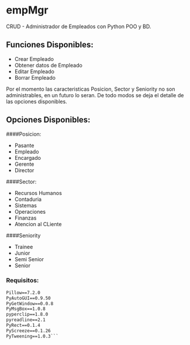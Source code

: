 # empMgr
CRUD - Administrador de Empleados con Python POO y BD.

## Funciones Disponibles:

* Crear Empleado
* Obtener datos de Empleado
* Editar Empleado
* Borrar Empleado

Por el momento las caracteristicas Posicion, Sector y Seniority no son administrables, en un futuro lo seran. 
De todo modos se deja el detalle de las opciones disponibles.

## Opciones Disponibles:
####Posicion:
* Pasante
* Empleado
* Encargado
* Gerente
* Director

####Sector:
* Recursos Humanos
* Contaduria
* Sistemas
* Operaciones
* Finanzas
* Atencion al CLiente

####Seniority
* Trainee
* Junior
* Semi Senior
* Senior

### Requisitos:
```MouseInfo==0.1.3
Pillow==7.2.0
PyAutoGUI==0.9.50
PyGetWindow==0.0.8
PyMsgBox==1.0.8
pyperclip==1.8.0
pyreadline==2.1
PyRect==0.1.4
PyScreeze==0.1.26
PyTweening==1.0.3```
